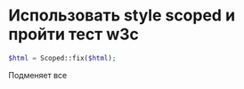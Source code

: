# Использовать style scoped и пройти тест w3c

```php
$html = Scoped::fix($html);
```

Подменяет все <style scoped> на <canvas> с javascript возвращающего всё а место. Тег canvas выбра, как самый безобидный для поисковых систем.